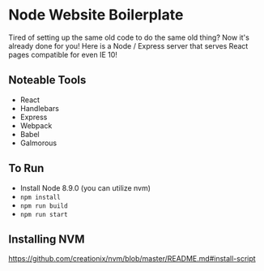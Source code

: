 # Node Website Boilerplate

Tired of setting up the same old code to do the same old thing? Now it's already done for you!
Here is a Node / Express server that serves React pages compatible for even IE 10!


## Noteable Tools

* React
* Handlebars
* Express
* Webpack
* Babel
* Galmorous

## To Run

* Install Node 8.9.0 (you can utilize nvm)
* `npm install`
* `npm run build`
* `npm run start`

## Installing NVM

https://github.com/creationix/nvm/blob/master/README.md#install-script
